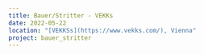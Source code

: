 ```yaml
---
title: Bauer/Stritter - VEKKs
date: 2022-05-22
location: "[VEKKSs](https://www.vekks.com/), Vienna"
project: bauer_stritter
---
```


